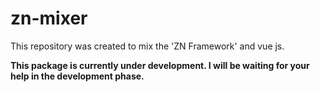 # zn-mixer
 This repository was created to mix the 'ZN Framework' and vue js.

<b>This package is currently under development. I will be waiting for your help in the development phase.<b>
